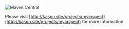 ![Maven Central](https://img.shields.io/maven-central/v/site.kason/myinspect.svg)

Please visit [http://kason.site/projects/myinspect](http://kason.site/projects/myinspect) for more information.
